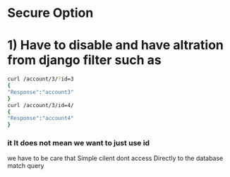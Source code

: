 # Secure Option 
# 1) Have  to disable and have altration from django filter such as 

```bash 
curl /account/3/?id=3 
{
"Response":"account3"
}
curl /account/3/id=4/ 
{
"Response":"account4"
}
```
### it It does not mean we want to just use id 
we have to be care  that Simple cilent dont access Directly to the database  match query 
